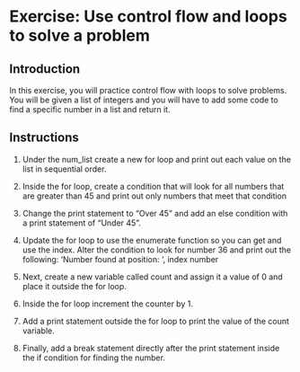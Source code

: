 # Exercise: Use control flow and loops to solve a problem

## Introduction
In this exercise, you will practice control flow with loops to solve problems. You will be given a list of integers and you will have to add some code to find a specific number in a list and return it. 

## Instructions
1. Under the num_list create a new for loop and print out each value on the list in sequential order.

2. Inside the for loop, create a condition that will look for all numbers that are greater than 45 and print out only numbers that meet that condition

3. Change the print statement to “Over 45” and add an else condition with a print statement of “Under 45”.

4. Update the for loop to use the enumerate function so you can get and use the index. Alter the condition to look for number 36 and print out the following: ‘Number found at position: ‘, index number

5. Next, create a new variable called count and assign it a value of 0 and place it outside the for loop.

6. Inside the for loop increment the counter by 1.

7. Add a print statement outside the for loop to print the value of the count variable.

8. Finally, add a break statement directly after the print statement inside the if condition for finding the number. 
